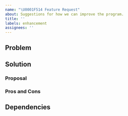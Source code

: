 ```yaml
---
name: "\U0001F514 Feature Request"
about: Suggestions for how we can improve the program.
title: ''
labels: enhancement
assignees: ''
---
```


## Problem

<!-- What is the problem that we’re trying to solve? -->

## Solution

<!-- Do you have a potential/suggested solution? Document more than one if possible. -->

### Proposal

<!-- Describe the solution you’d like in detail. -->

### Pros and Cons

<!-- What are the advantages and disadvantages of this solution? -->

## Dependencies

<!-- Does the solution have any team or design dependencies? -->

